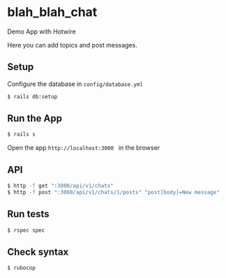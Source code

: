 # blah_blah_chat
Demo App with Hotwire

Here you can add topics and post messages.

## Setup
Configure the database in `config/database.yml`
```bash
$ rails db:setup
```

## Run the App
```bash
$ rails s
```
Open the app `http://localhost:3000 ` in the browser

## API
```bash
$ http -f get ":3000/api/v1/chats"
$ http -f post ":3000/api/v1/chats/1/posts" "post[body]=New message"
```

## Run tests
```bash
$ rspec spec
```

## Check syntax
```bash
$ rubocop
```
